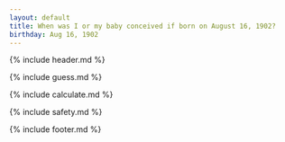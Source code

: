 ```yaml
---
layout: default
title: When was I or my baby conceived if born on August 16, 1902?
birthday: Aug 16, 1902
---
```


{% include header.md %}

{% include guess.md %}

{% include calculate.md %}

{% include safety.md %}

{% include footer.md %}



